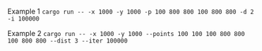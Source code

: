 Example 1 
`cargo run -- -x 1000 -y 1000 -p 100 800 800 100 800 800 -d 2 -i 100000`

Example 2
`cargo run -- -x 1000 -y 1000 --points 100 100 100 800 800 100 800 800 --dist 3 --iter 100000`
